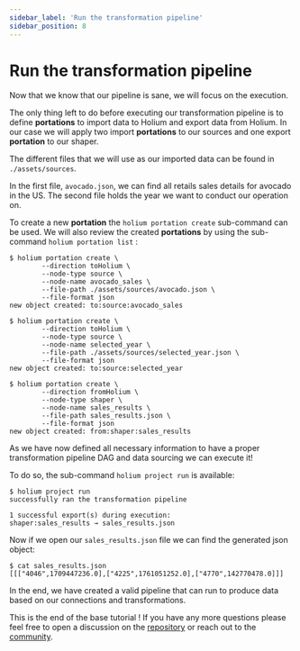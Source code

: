 ```yaml
---
sidebar_label: 'Run the transformation pipeline'
sidebar_position: 8
---
```


# Run the transformation pipeline

Now that we know that our pipeline is sane, we will focus on the execution.

The only thing left to do before executing our transformation pipeline is to define **portations** to
import data to Holium and export data from Holium. In our case we will apply two import **portations**
to our sources and one export **portation** to our shaper.

The different files that we will use as our imported data can be found in `./assets/sources`.

In the first file, `avocado.json`, we can find all retails sales details for avocado in the US. The second
file holds the year we want to conduct our operation on.

To create a new **portation** the `holium portation create` sub-command can be used. We will also review
the created **portations** by using the sub-command `holium portation list` :
```shell
$ holium portation create \
        --direction toHolium \
        --node-type source \
        --node-name avocado_sales \
        --file-path ./assets/sources/avocado.json \
        --file-format json
new object created: to:source:avocado_sales

$ holium portation create \
        --direction toHolium \
        --node-type source \ 
        --node-name selected_year \
        --file-path ./assets/sources/selected_year.json \
        --file-format json
new object created: to:source:selected_year

$ holium portation create \
        --direction fromHolium \
        --node-type shaper \
        --node-name sales_results \
        --file-path sales_results.json \
        --file-format json
new object created: from:shaper:sales_results
```

As we have now defined all necessary information to have a proper transformation pipeline DAG and data 
sourcing we can execute it!

To do so, the sub-command `holium project run` is available:
```shell
$ holium project run
successfully ran the transformation pipeline

1 successful export(s) during execution:
shaper:sales_results → sales_results.json
```

Now if we open our `sales_results.json` file we can find the generated json object:
```shell
$ cat sales_results.json
[[["4046",1709447236.0],["4225",1761051252.0],["4770",142770478.0]]]
```

In the end, we have created a valid pipeline that can run to produce data based on our connections and 
transformations. 

This is the end of the base tutorial ! If you have any more questions please feel free to open a discussion
on the [repository](https://github.com/polyphene/getting-started/issues) 
or reach out to the [community](https://discord.gg/A3t5ZFSbCG).
